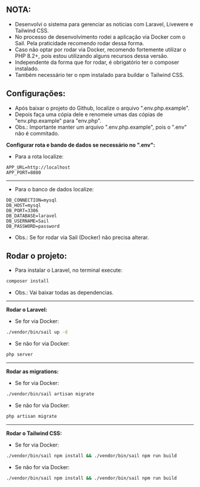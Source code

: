 ## NOTA:
- Desenvolvi o sistema para gerenciar as noticias com Laravel, Livewere e Tailwind CSS.
- No processo de desenvolvimento rodei a aplicação via Docker com o Sail. Pela praticidade recomendo rodar dessa forma.
- Caso não optar por rodar via Docker, recomendo fortemente utilizar o PHP 8.2+, pois estou utilizando alguns recursos dessa versão.
- Independente da forma que for rodar, é obrigatório ter o composer instalado.
- Também necessário ter o npm instalado para buildar o Tailwind CSS.

## Configurações:
- Após baixar o projeto do Github, localize o arquivo ".env.php.example".
- Depois faça uma cópia dele e renomeie umas das cópias de "env.php.example" para "env.php".
- Obs.: Importante manter um arquivo ".env.php.example", pois o ".env" não é commitado.

**Configurar rota e bando de dados se necessário no ".env":**
-  Para a rota localize:
```env
APP_URL=http://localhost
APP_PORT=8080
```

---

- Para o banco de dados localize:
```env
DB_CONNECTION=mysql
DB_HOST=mysql
DB_PORT=3306
DB_DATABASE=laravel
DB_USERNAME=Sail
DB_PASSWORD=password
```
- Obs.: Se for rodar via Sail (Docker) não precisa alterar.

## Rodar o projeto:
- Para instalar o Laravel, no terminal execute:
```bash
composer install
```
- Obs.: Vai baixar todas as dependencias.

---

**Rodar o Laravel:**
- Se for via Docker:
```bash
./vendor/bin/sail up -d
```
- Se não for via Docker:
```bash
php server
```

---

**Rodar as migrations:**
- Se for via Docker:
```bash
./vendor/bin/sail artisan migrate
```
- Se não for via Docker:
```bash
php artisan migrate
```

---

**Rodar o Tailwind CSS:**
- Se for via Docker:
```bash
./vendor/bin/sail npm install && ./vendor/bin/sail npm run build
```
- Se não for via Docker:
```bash
./vendor/bin/sail npm install && ./vendor/bin/sail npm run build
```
